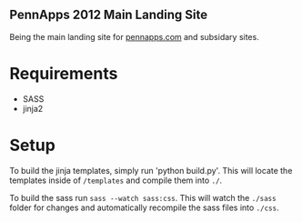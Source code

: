 PennApps 2012 Main Landing Site 
------------------------------------

Being the main landing site for [pennapps.com](http://pennapps.com) and subsidary sites. 


Requirements
============

*   SASS
*   jinja2

Setup
=====

To build the jinja templates, simply run 'python build.py'. This will locate the
templates inside of `/templates` and compile them into `./`.

To build the sass run `sass --watch sass:css`. This will watch the `./sass` folder
for changes and automatically recompile the sass files into `./css`.
